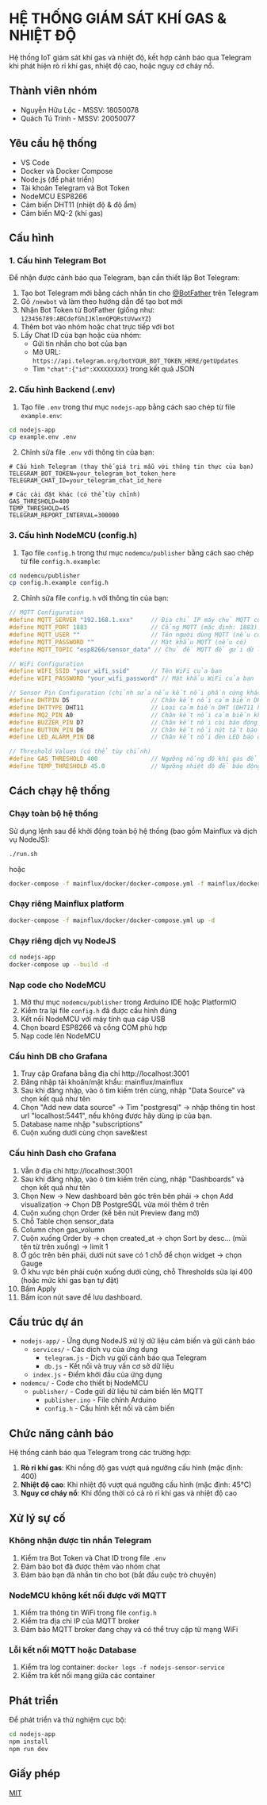 # HỆ THỐNG GIÁM SÁT KHÍ GAS & NHIỆT ĐỘ

Hệ thống IoT giám sát khí gas và nhiệt độ, kết hợp cảnh báo qua Telegram khi phát hiện rò rỉ khí gas, nhiệt độ cao, hoặc nguy cơ cháy nổ.

## Thành viên nhóm

- Nguyễn Hữu Lộc - MSSV: 18050078
- Quách Tú Trinh - MSSV: 20050077

## Yêu cầu hệ thống

- VS Code
- Docker và Docker Compose
- Node.js (để phát triển)
- Tài khoản Telegram và Bot Token
- NodeMCU ESP8266
- Cảm biến DHT11 (nhiệt độ & độ ẩm)
- Cảm biến MQ-2 (khí gas)

## Cấu hình

### 1. Cấu hình Telegram Bot

Để nhận được cảnh báo qua Telegram, bạn cần thiết lập Bot Telegram:

1. Tạo bot Telegram mới bằng cách nhắn tin cho [@BotFather](https://t.me/BotFather) trên Telegram
2. Gõ `/newbot` và làm theo hướng dẫn để tạo bot mới
3. Nhận Bot Token từ BotFather (giống như: `123456789:ABCdefGhIJKlmnOPQRstUVwxYZ`)
4. Thêm bot vào nhóm hoặc chat trực tiếp với bot
5. Lấy Chat ID của bạn hoặc của nhóm:
   - Gửi tin nhắn cho bot của bạn
   - Mở URL: `https://api.telegram.org/botYOUR_BOT_TOKEN_HERE/getUpdates`
   - Tìm `"chat":{"id":XXXXXXXXX}` trong kết quả JSON

### 2. Cấu hình Backend (.env)

1. Tạo file `.env` trong thư mục `nodejs-app` bằng cách sao chép từ file `example.env`:

```bash
cd nodejs-app
cp example.env .env
```

2. Chỉnh sửa file `.env` với thông tin của bạn:

```
# Cấu hình Telegram (thay thế giá trị mẫu với thông tin thực của bạn)
TELEGRAM_BOT_TOKEN=your_telegram_bot_token_here
TELEGRAM_CHAT_ID=your_telegram_chat_id_here

# Các cài đặt khác (có thể tùy chỉnh)
GAS_THRESHOLD=400
TEMP_THRESHOLD=45
TELEGRAM_REPORT_INTERVAL=300000
```

### 3. Cấu hình NodeMCU (config.h)

1. Tạo file `config.h` trong thư mục `nodemcu/publisher` bằng cách sao chép từ file `config.h.example`:

```bash
cd nodemcu/publisher
cp config.h.example config.h
```

2. Chỉnh sửa file `config.h` với thông tin của bạn:

```cpp
// MQTT Configuration
#define MQTT_SERVER "192.168.1.xxx"     // Địa chỉ IP máy chủ MQTT của bạn
#define MQTT_PORT 1883                  // Cổng MQTT (mặc định: 1883)
#define MQTT_USER ""                    // Tên người dùng MQTT (nếu có)
#define MQTT_PASSWORD ""                // Mật khẩu MQTT (nếu có)
#define MQTT_TOPIC "esp8266/sensor_data" // Chủ đề MQTT để gửi dữ liệu cảm biến

// WiFi Configuration
#define WIFI_SSID "your_wifi_ssid"      // Tên WiFi của bạn
#define WIFI_PASSWORD "your_wifi_password" // Mật khẩu WiFi của bạn

// Sensor Pin Configuration (chỉnh sửa nếu kết nối phần cứng khác)
#define DHTPIN D5                       // Chân kết nối cảm biến DHT11
#define DHTTYPE DHT11                   // Loại cảm biến DHT (DHT11 hoặc DHT22)
#define MQ2_PIN A0                      // Chân kết nối cảm biến khí gas MQ-2
#define BUZZER_PIN D7                   // Chân kết nối còi báo động
#define BUTTON_PIN D6                   // Chân kết nối nút tắt báo động
#define LED_ALARM_PIN D8                // Chân kết nối đèn LED báo động

// Threshold Values (có thể tùy chỉnh)
#define GAS_THRESHOLD 400               // Ngưỡng nồng độ khí gas để báo động
#define TEMP_THRESHOLD 45.0             // Ngưỡng nhiệt độ để báo động (độ C)
```

## Cách chạy hệ thống

### Chạy toàn bộ hệ thống

Sử dụng lệnh sau để khởi động toàn bộ hệ thống (bao gồm Mainflux và dịch vụ NodeJS):

```bash
./run.sh
```

hoặc

```bash
docker-compose -f mainflux/docker/docker-compose.yml -f mainflux/docker/nodejs-sensor-service.yml up --build -d
```

### Chạy riêng Mainflux platform

```bash
docker-compose -f mainflux/docker/docker-compose.yml up -d
```

### Chạy riêng dịch vụ NodeJS

```bash
cd nodejs-app
docker-compose up --build -d
```

### Nạp code cho NodeMCU

1. Mở thư mục `nodemcu/publisher` trong Arduino IDE hoặc PlatformIO
2. Kiểm tra lại file `config.h` đã được cấu hình đúng
3. Kết nối NodeMCU với máy tính qua cáp USB
4. Chọn board ESP8266 và cổng COM phù hợp
5. Nạp code lên NodeMCU

### Cấu hình DB cho Grafana

1. Truy cập Grafana bằng địa chỉ http://localhost:3001
2. Đăng nhập tài khoản/mật khẩu: mainflux/mainflux
3. Sau khi đăng nhập, vào ô tìm kiếm trên cùng, nhập "Data Source" và chọn kết quả như tên 
4. Chọn "Add new data source" -> Tìm "postgresql" -> nhập thông tin host url "localhost:5441", nếu không được hãy dùng ip của bạn.
5. Database name nhập "subscriptions"
6. Cuộn xuống dưới cùng chọn save&test

### Cấu hình Dash cho Grafana

1. Vẫn ở địa chỉ http://localhost:3001
2. Sau khi đăng nhập, vào ô tìm kiếm trên cùng, nhập "Dashboards" và chọn kết quả như tên 
3. Chọn New -> New dashboard bên góc trên bên phải -> chọn Add visualization -> Chọn DB PostgreSQL vừa mói thêm ở trên
4. Cuộn xuống chọn Order (kế bên nút Preview đang mở)
5. Chỗ Table chọn sensor_data
6. Column chọn gas_volumn
7. Cuộn xuống Order by -> chọn created_at -> chọn Sort by desc... (mũi tên từ trên xuống) -> limit 1
8. Ở góc trên bên phải, dưới nút save có 1 chỗ để chọn widget -> chọn Gauge
9. Ở khu vực bên phải cuộn xuống dưới cùng, chỗ Thresholds sửa lại 400 (hoặc mức khí gas bạn tự đặt)
10. Bấm Apply
11. Bấm icon nút save để lưu dashboard.

## Cấu trúc dự án

- `nodejs-app/` - Ứng dụng NodeJS xử lý dữ liệu cảm biến và gửi cảnh báo
  - `services/` - Các dịch vụ của ứng dụng
    - `telegram.js` - Dịch vụ gửi cảnh báo qua Telegram
    - `db.js` - Kết nối và truy vấn cơ sở dữ liệu
  - `index.js` - Điểm khởi đầu của ứng dụng
- `nodemcu/` - Code cho thiết bị NodeMCU
  - `publisher/` - Code gửi dữ liệu từ cảm biến lên MQTT
    - `publisher.ino` - File chính Arduino
    - `config.h` - Cấu hình kết nối và cảm biến
  
## Chức năng cảnh báo

Hệ thống cảnh báo qua Telegram trong các trường hợp:

1. **Rò rỉ khí gas**: Khi nồng độ gas vượt quá ngưỡng cấu hình (mặc định: 400)
2. **Nhiệt độ cao**: Khi nhiệt độ vượt quá ngưỡng cấu hình (mặc định: 45°C)
3. **Nguy cơ cháy nổ**: Khi đồng thời có cả rò rỉ khí gas và nhiệt độ cao

## Xử lý sự cố

### Không nhận được tin nhắn Telegram

1. Kiểm tra Bot Token và Chat ID trong file `.env`
2. Đảm bảo bot đã được thêm vào nhóm chat
3. Đảm bảo bạn đã nhắn tin cho bot (bắt đầu cuộc trò chuyện)

### NodeMCU không kết nối được với MQTT

1. Kiểm tra thông tin WiFi trong file `config.h`
2. Kiểm tra địa chỉ IP của MQTT broker
3. Đảm bảo MQTT broker đang chạy và có thể truy cập từ mạng WiFi

### Lỗi kết nối MQTT hoặc Database

1. Kiểm tra log container: `docker logs -f nodejs-sensor-service`
2. Kiểm tra kết nối mạng giữa các container

## Phát triển

Để phát triển và thử nghiệm cục bộ:

```bash
cd nodejs-app
npm install
npm run dev
```

## Giấy phép

[MIT](LICENSE)